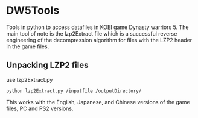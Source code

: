 # DW5Tools
 Tools in python to access datafiles in KOEI game Dynasty warriors 5.
 The main tool of note is the lzp2Extract file which is a successful reverse engineering of the decompression algorithm for files with the LZP2 header in the game files.

## Unpacking LZP2 files
 use lzp2Extract.py
 ```
 python lzp2Extract.py /inputfile /outputDirectory/
 ```
This works with the English, Japanese, and Chinese versions of the game files, PC and PS2 versions.
